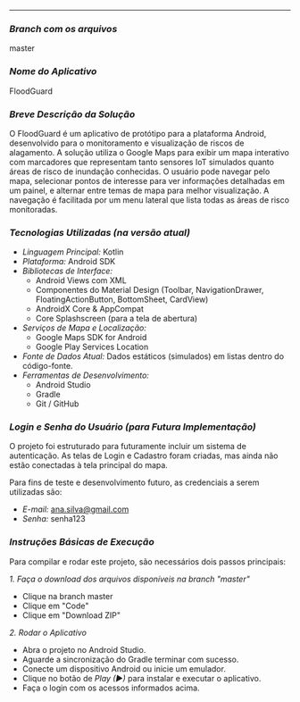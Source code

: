 ---

### *Branch com os arquivos*
master

### *Nome do Aplicativo*
FloodGuard

### *Breve Descrição da Solução*
O FloodGuard é um aplicativo de protótipo para a plataforma Android, desenvolvido para o monitoramento e visualização de riscos de alagamento. A solução utiliza o Google Maps para exibir um mapa interativo com marcadores que representam tanto sensores IoT simulados quanto áreas de risco de inundação conhecidas. O usuário pode navegar pelo mapa, selecionar pontos de interesse para ver informações detalhadas em um painel, e alternar entre temas de mapa para melhor visualização. A navegação é facilitada por um menu lateral que lista todas as áreas de risco monitoradas.

### *Tecnologias Utilizadas (na versão atual)*

* *Linguagem Principal:* Kotlin
* *Plataforma:* Android SDK
* *Bibliotecas de Interface:*
    * Android Views com XML
    * Componentes do Material Design (Toolbar, NavigationDrawer, FloatingActionButton, BottomSheet, CardView)
    * AndroidX Core & AppCompat
    * Core Splashscreen (para a tela de abertura)
* *Serviços de Mapa e Localização:*
    * Google Maps SDK for Android
    * Google Play Services Location
* *Fonte de Dados Atual:* Dados estáticos (simulados) em listas dentro do código-fonte.
* *Ferramentas de Desenvolvimento:*
    * Android Studio
    * Gradle
    * Git / GitHub

### *Login e Senha do Usuário (para Futura Implementação)*

O projeto foi estruturado para futuramente incluir um sistema de autenticação. As telas de Login e Cadastro foram criadas, mas ainda não estão conectadas à tela principal do mapa.

Para fins de teste e desenvolvimento futuro, as credenciais a serem utilizadas são:

* *E-mail:* ana.silva@gmail.com
* *Senha:* senha123

### *Instruções Básicas de Execução*

Para compilar e rodar este projeto, são necessários dois passos principais:

*1. Faça o download dos arquivos disponíveis na branch "master"*
   * Clique na branch master
   * Clique em "Code"
   * Clique em "Download ZIP"

*2. Rodar o Aplicativo*
   * Abra o projeto no Android Studio.
   * Aguarde a sincronização do Gradle terminar com sucesso.
   * Conecte um dispositivo Android ou inicie um emulador.
   * Clique no botão de *Play (▶)* para instalar e executar o aplicativo.
   * Faça o login com os acessos informados acima.
